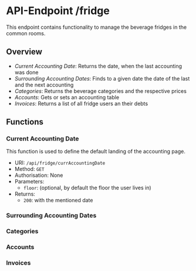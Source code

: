 # API-Endpoint /fridge

This endpoint contains functionality to manage the beverage fridges in the common rooms.

## Overview
*	*Current Accounting Date*: Returns the date, when the last accounting was done
*	*Surrounding Accounting Dates*: Finds to a given date the date of the last and the next accounting
*	*Categories*: Returns the beverage categories and the respective prices
*	*Accounts*: Gets or sets an accounting table
*	*Invoices*: Returns a list of all fridge users an their debts

## Functions

### Current Accounting Date
This function is used to define the default landing of the accounting page.
*	URI: `/api/fridge/currAccountingDate`
*	Method: `GET`
*	Authorisation: None
*	Parameters:
	*	`floor`: (optional, by default the floor the user lives in)
*	Returns:
	*	`200`: with the mentioned date

### Surrounding Accounting Dates

### Categories

### Accounts

### Invoices